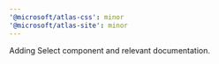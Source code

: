 ```yaml
---
'@microsoft/atlas-css': minor
'@microsoft/atlas-site': minor
---
```


Adding Select component and relevant documentation.
